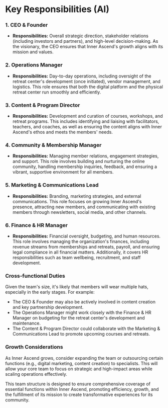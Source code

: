 # Key Responsibilities (AI)

### 1. CEO & Founder

- **Responsibilities:** Overall strategic direction, stakeholder relations (including investors and partners), and high-level decision-making. As the visionary, the CEO ensures that Inner Ascend's growth aligns with its mission and values.

### 2. Operations Manager

- **Responsibilities:** Day-to-day operations, including oversight of the retreat center's development (once initiated), vendor management, and logistics. This role ensures that both the digital platform and the physical retreat center run smoothly and efficiently.

### 3. Content & Program Director

- **Responsibilities:** Development and curation of courses, workshops, and retreat programs. This includes identifying and liaising with facilitators, teachers, and coaches, as well as ensuring the content aligns with Inner Ascend's ethos and meets the members' needs.

### 4. Community & Membership Manager

- **Responsibilities:** Managing member relations, engagement strategies, and support. This role involves building and nurturing the online community, handling membership inquiries, feedback, and ensuring a vibrant, supportive environment for all members.

### 5. Marketing & Communications Lead

- **Responsibilities:** Branding, marketing strategies, and external communications. This role focuses on growing Inner Ascend's presence, attracting new members, and communicating with existing members through newsletters, social media, and other channels.

### 6. Finance & HR Manager

- **Responsibilities:** Financial oversight, budgeting, and human resources. This role involves managing the organization's finances, including revenue streams from memberships and retreats, payroll, and ensuring legal compliance in all financial matters. Additionally, it covers HR responsibilities such as team wellbeing, recruitment, and staff development.

### Cross-functional Duties

Given the team's size, it's likely that members will wear multiple hats, especially in the early stages. For example:

- The CEO & Founder may also be actively involved in content creation and key partnership development.
- The Operations Manager might work closely with the Finance & HR Manager on budgeting for the retreat center's development and maintenance.
- The Content & Program Director could collaborate with the Marketing & Communications Lead to promote upcoming courses and retreats.

### Growth Considerations

As Inner Ascend grows, consider expanding the team or outsourcing certain functions (e.g., digital marketing, content creation) to specialists. This will allow your core team to focus on strategic and high-impact areas while scaling operations effectively.

This team structure is designed to ensure comprehensive coverage of essential functions within Inner Ascend, promoting efficiency, growth, and the fulfillment of its mission to create transformative experiences for its community.